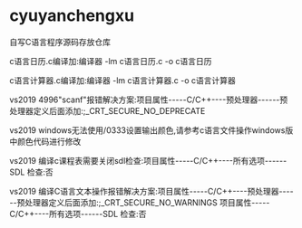 # cyuyanchengxu
自写C语言程序源码存放仓库  
  
c语言日历.c编译加:编译器 -lm c语言日历.c -o c语言日历    
  
c语言计算器.c编译加:编译器 -lm c语言计算器.c -o c语言计算器   
  
vs2019 4996"scanf"报错解决方案:项目属性-----C/C++----预处理器------预处理器定义后面添加:;_CRT_SECURE_NO_DEPRECATE  
  
vs2019 windows无法使用/0333设置输出颜色,请参考c语言文件操作windows版中颜色代码进行修改  

vs2019 编译c课程表需要关闭sdl检查:项目属性-----C/C++----所有选项------SDL 检查:否  

vs2019 编译C语言文本操作报错解决方案:项目属性-----C/C++----预处理器------预处理器定义后面添加:;_CRT_SECURE_NO_WARNINGS 
项目属性-----C/C++----所有选项------SDL 检查:否  

